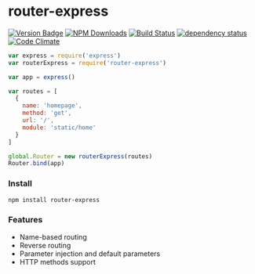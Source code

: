 # router-express

[![Version Badge][npm-version-svg]][npm-url]
[![NPM Downloads][downloads-image]][downloads-url]
[![Build Status][travis-image]][travis-url] 
[![dependency status][deps-svg]][deps-url]
[![Code Climate](https://codeclimate.com/github/yasinaydin/router-express/badges/gpa.svg)](https://codeclimate.com/github/yasinaydin/router-express)

```js
var express = require('express')
var routerExpress = require('router-express')

var app = express()

var routes = [
  {
    name: 'homepage',
    method: 'get',
    url: '/',
    module: 'static/home'
  }
]

global.Router = new routerExpress(routes)
Router.bind(app)
```

### Install
```sh
npm install router-express
```

### Features

* Name-based routing
* Reverse routing
* Parameter injection and default parameters
* HTTP methods support

[deps-svg]: http://david-dm.org/yasinaydin/router-express/status.svg
[deps-url]: http://david-dm.org/yasinaydin/router-express
[dev-deps-svg]: https://david-dm.org/yasinaydin/router-express/dev-status.svg
[dev-deps-url]: https://david-dm.org/yasinaydin/router-express#info=devDependencies
[downloads-image]: http://img.shields.io/npm/dm/router-express.svg
[downloads-url]: http://npm-stat.com/charts.html?package=router-express
[npm-version-svg]: https://img.shields.io/npm/v/router-express.svg
[npm-url]: https://npmjs.org/package/router-express
[travis-image]: https://img.shields.io/travis/yasinaydin/router-express/master.svg
[travis-url]: https://travis-ci.org/yasinaydin/router-express
